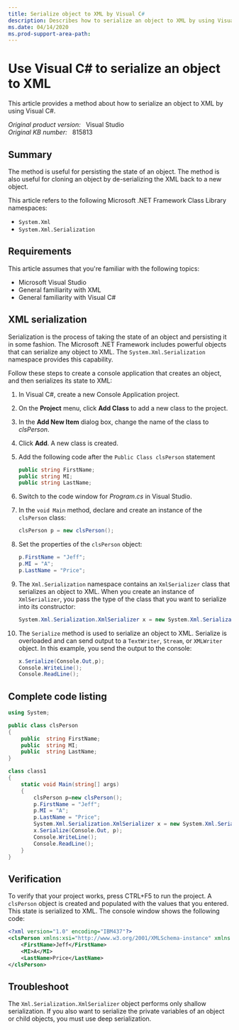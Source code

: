 ```yaml
---
title: Serialize object to XML by Visual C#
description: Describes how to serialize an object to XML by using Visual C#. This article also provides some sample steps to explain related information.
ms.date: 04/14/2020
ms.prod-support-area-path: 
---
```

# Use Visual C# to serialize an object to XML  

This article provides a method about how to serialize an object to XML by using Visual C#.

_Original product version:_ &nbsp; Visual Studio  
_Original KB number:_ &nbsp; 815813

## Summary

The method is useful for persisting the state of an object. The method is also useful for cloning an object by de-serializing the XML back to a new object.

This article refers to the following Microsoft .NET Framework Class Library namespaces:

- `System.Xml`
- `System.Xml.Serialization`

## Requirements

This article assumes that you're familiar with the following topics:

- Microsoft Visual Studio
- General familiarity with XML
- General familiarity with Visual C#

## XML serialization

Serialization is the process of taking the state of an object and persisting it in some fashion. The Microsoft .NET Framework includes powerful objects that can serialize any object to XML. The `System.Xml.Serialization` namespace provides this capability.

Follow these steps to create a console application that creates an object, and then serializes its state to XML:

1. In Visual C#, create a new Console Application project.
2. On the **Project** menu, click **Add Class** to add a new class to the project.
3. In the **Add New Item** dialog box, change the name of the class to *clsPerson*.
4. Click **Add**. A new class is created.
5. Add the following code after the `Public Class clsPerson` statement

    ```csharp
    public string FirstName;
    public string MI;
    public string LastName;
    ```

6. Switch to the code window for *Program.cs* in Visual Studio.
7. In the `void Main` method, declare and create an instance of the `clsPerson` class:

    ```csharp
    clsPerson p = new clsPerson();
    ```

8. Set the properties of the `clsPerson` object:

    ```csharp
    p.FirstName = "Jeff";
    p.MI = "A";
    p.LastName = "Price";
    ```

9. The `Xml.Serialization` namespace contains an `XmlSerializer` class that serializes an object to XML. When you create an instance of `XmlSerializer`, you pass the type of the class that you want to serialize into its constructor:

    ```csharp
    System.Xml.Serialization.XmlSerializer x = new System.Xml.Serialization.XmlSerializer(p.GetType());
    ```

10. The `Serialize` method is used to serialize an object to XML. Serialize is overloaded and can send output to a `TextWriter`, `Stream`, or `XMLWriter` object. In this example, you send the output to the console:

    ```csharp
    x.Serialize(Console.Out,p);
    Console.WriteLine();
    Console.ReadLine();
    ```

## Complete code listing

```csharp
using System;

public class clsPerson
{
    public  string FirstName;
    public  string MI;
    public  string LastName;
}

class class1
{
    static void Main(string[] args)
    {
        clsPerson p=new clsPerson();
        p.FirstName = "Jeff";
        p.MI = "A";
        p.LastName = "Price";
        System.Xml.Serialization.XmlSerializer x = new System.Xml.Serialization.XmlSerializer(p.GetType());
        x.Serialize(Console.Out, p);
        Console.WriteLine();
        Console.ReadLine();
    }
}
```

## Verification

To verify that your project works, press CTRL+F5 to run the project. A `clsPerson` object is created and populated with the values that you entered. This state is serialized to XML. The console window shows the following code:

```xml
<?xml version="1.0" encoding="IBM437"?>
<clsPerson xmlns:xsi="http://www.w3.org/2001/XMLSchema-instance" xmlns:xsd="http://www.w3.org/2001/XMLSchema">
    <FirstName>Jeff</FirstName>
    <MI>A</MI>
    <LastName>Price</LastName>
</clsPerson>
```

## Troubleshoot

The `Xml.Serialization.XmlSerializer` object performs only shallow serialization. If you also want to serialize the private variables of an object or child objects, you must use deep serialization.
